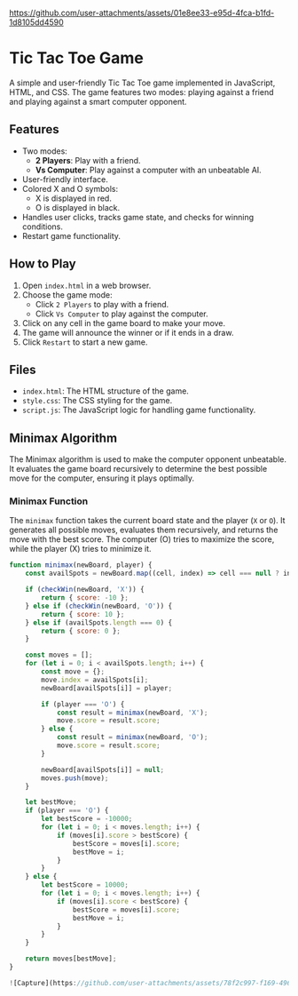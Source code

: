 


https://github.com/user-attachments/assets/01e8ee33-e95d-4fca-b1fd-1d8105dd4590



# Tic Tac Toe Game

A simple and user-friendly Tic Tac Toe game implemented in JavaScript, HTML, and CSS. The game features two modes: playing against a friend and playing against a smart computer opponent.

## Features

- Two modes: 
  - **2 Players**: Play with a friend.
  - **Vs Computer**: Play against a computer with an unbeatable AI.
- User-friendly interface.
- Colored X and O symbols:
  - X is displayed in red.
  - O is displayed in black.
- Handles user clicks, tracks game state, and checks for winning conditions.
- Restart game functionality.

## How to Play

1. Open `index.html` in a web browser.
2. Choose the game mode: 
   - Click `2 Players` to play with a friend.
   - Click `Vs Computer` to play against the computer.
3. Click on any cell in the game board to make your move.
4. The game will announce the winner or if it ends in a draw.
5. Click `Restart` to start a new game.

## Files

- `index.html`: The HTML structure of the game.
- `style.css`: The CSS styling for the game.
- `script.js`: The JavaScript logic for handling game functionality.

## Minimax Algorithm

The Minimax algorithm is used to make the computer opponent unbeatable. It evaluates the game board recursively to determine the best possible move for the computer, ensuring it plays optimally.

### Minimax Function

The `minimax` function takes the current board state and the player (`X` or `O`). It generates all possible moves, evaluates them recursively, and returns the move with the best score. The computer (O) tries to maximize the score, while the player (X) tries to minimize it.

```javascript
function minimax(newBoard, player) {
    const availSpots = newBoard.map((cell, index) => cell === null ? index : null).filter(v => v !== null);

    if (checkWin(newBoard, 'X')) {
        return { score: -10 };
    } else if (checkWin(newBoard, 'O')) {
        return { score: 10 };
    } else if (availSpots.length === 0) {
        return { score: 0 };
    }

    const moves = [];
    for (let i = 0; i < availSpots.length; i++) {
        const move = {};
        move.index = availSpots[i];
        newBoard[availSpots[i]] = player;

        if (player === 'O') {
            const result = minimax(newBoard, 'X');
            move.score = result.score;
        } else {
            const result = minimax(newBoard, 'O');
            move.score = result.score;
        }

        newBoard[availSpots[i]] = null;
        moves.push(move);
    }

    let bestMove;
    if (player === 'O') {
        let bestScore = -10000;
        for (let i = 0; i < moves.length; i++) {
            if (moves[i].score > bestScore) {
                bestScore = moves[i].score;
                bestMove = i;
            }
        }
    } else {
        let bestScore = 10000;
        for (let i = 0; i < moves.length; i++) {
            if (moves[i].score < bestScore) {
                bestScore = moves[i].score;
                bestMove = i;
            }
        }
    }

    return moves[bestMove];
}

![Capture](https://github.com/user-attachments/assets/78f2c997-f169-496b-a9fd-6783c2aa22cf)





